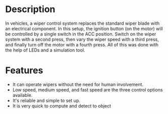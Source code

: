 # Description 

In vehicles, a wiper control system replaces the standard wiper blade with an electrical component. In this setup, the ignition button (on the motor) will be controlled 
by a single switch in the ACC position. Switch on the wiper system with a second press, then vary the wiper speed with a third press, and finally turn off the motor 
with a fourth press. All of this was done with the help of LEDs and a simulation tool.

# Features 

* It can operate wipers without the need for human involvement.
* Low speed, medium speed, and fast speed are the three control options available.
* It's reliable and simple to set up.
* It is very quick to compute and detect to object
